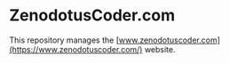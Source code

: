 # ZenodotusCoder.com

This repository manages the [www.zenodotuscoder.com](https://www.zenodotuscoder.com/) website.
